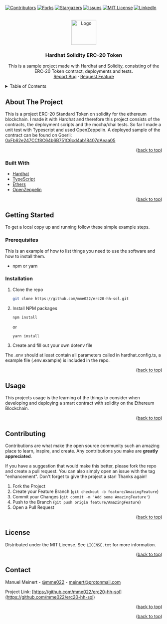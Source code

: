 <div id="top"></div>

<!-- PROJECT SHIELDS -->
<!--
*** I'm using markdown "reference style" links for readability.
*** Reference links are enclosed in brackets [ ] instead of parentheses ( ).
*** See the bottom of this document for the declaration of the reference variables
*** for contributors-url, forks-url, etc. This is an optional, concise syntax you may use.
*** https://www.markdownguide.org/basic-syntax/#reference-style-links
-->

[![Contributors][contributors-shield]][contributors-url]
[![Forks][forks-shield]][forks-url]
[![Stargazers][stars-shield]][stars-url]
[![Issues][issues-shield]][issues-url]
[![MIT License][license-shield]][license-url]
[![LinkedIn][linkedin-shield]][linkedin-url]

<!-- PROJECT LOGO -->
<br />
<div align="center">
  <a href="https://github.com/mme022/erc20-hh-sol">
    <img src="images/logo.png" alt="Logo" width="80" height="80">
  </a>

<h3 align="center">Hardhat Solidity ERC-20 Token</h3>

  <p align="center">
    This is a sample project made with Hardhat and Solidity, consisting of the ERC-20 Token contract, deployments and tests.
    <br />
    <!--<a href="https://github.com/mme022/erc20-hh-sol"><strong>Explore the docs »</strong></a>
    <br />
    <br />
    <a href="https://github.com/mme022/erc20-hh-sol">View Demo</a>-->
    <!--·-->
    <a href="hhttps://github.com/mme022/erc20-hh-sol/issues">Report Bug</a>
    ·
    <a href="https://github.com/mme022/erc20-hh-sol/issues">Request Feature</a>
  </p>
</div>

<!-- TABLE OF CONTENTS -->
<details>
  <summary>Table of Contents</summary>
  <ol>
    <li>
      <a href="#about-the-project">About The Project</a>
      <ul>
        <li><a href="#built-with">Built With</a></li>
      </ul>
    </li>
    <li>
      <a href="#getting-started">Getting Started</a>
      <ul>
        <li><a href="#prerequisites">Prerequisites</a></li>
        <li><a href="#installation">Installation</a></li>
      </ul>
    </li>
    <li><a href="#usage">Usage</a></li>
    <li><a href="#contributing">Contributing</a></li>
    <li><a href="#license">License</a></li>
    <li><a href="#contact">Contact</a></li>
  </ol>
</details>

<!-- ABOUT THE PROJECT -->

## About The Project

<!--[![Product Name Screen Shot][product-screenshot]](https://example.com)-->

This is a project ERC-20 Standard Token on solidity for the ethereum blockchain. I made it with Hardhat and therefore this project consists of the contracts, the deployment scripts and the mocha/chai tests.
So far I made a unit test with Typescript and used OpenZeppelin.
A deployed sample of the contract can be found on Goerli:
[0xFb62e247CCf8C64b6B751C6cd4ab18407dAeaa05](https://goerli.etherscan.io/address/0xfb62e247ccf8c64b6b751c6cd4ab18407daeaa05)

<p align="right">(<a href="#top">back to top</a>)</p>

### Built With

- [Hardhat](https://hardhat.org/)
- [TypeScript](https://typescriptlang.org/)
- [Ethers](https://docs.ethers.io/v5/)
- [OpenZeppelin](https://www.openzeppelin.com/)

<p align="right">(<a href="#top">back to top</a>)</p>

<!-- GETTING STARTED -->

## Getting Started

To get a local copy up and running follow these simple example steps.

### Prerequisites

This is an example of how to list things you need to use the software and how to install them.

- npm or yarn

### Installation

1. Clone the repo
   ```sh
   git clone https://github.com/mme022/erc20-hh-sol.git
   ```
2. Install NPM packages

   ```sh
   npm install
   ```

   or

   ```sh
   yarn install
   ```

3. Create and fill out your own dotenv file

The .env should at least contain all parameters called in hardhat.config.ts, a example file (.env.example) is included in the repo.

<p align="right">(<a href="#top">back to top</a>)</p>

<!-- USAGE EXAMPLES -->

## Usage

This projects usage is the learning of the things to consider when developing and deploying a smart contract with solidity on the Ethereum Blockchain.

<p align="right">(<a href="#top">back to top</a>)</p>

<!-- CONTRIBUTING -->

## Contributing

Contributions are what make the open source community such an amazing place to learn, inspire, and create. Any contributions you make are **greatly appreciated**.

If you have a suggestion that would make this better, please fork the repo and create a pull request. You can also simply open an issue with the tag "enhancement".
Don't forget to give the project a star! Thanks again!

1. Fork the Project
2. Create your Feature Branch (`git checkout -b feature/AmazingFeature`)
3. Commit your Changes (`git commit -m 'Add some AmazingFeature'`)
4. Push to the Branch (`git push origin feature/AmazingFeature`)
5. Open a Pull Request

<p align="right">(<a href="#top">back to top</a>)</p>

<!-- LICENSE -->

## License

Distributed under the MIT License. See `LICENSE.txt` for more information.

<p align="right">(<a href="#top">back to top</a>)</p>

<!-- CONTACT -->

## Contact

Manuel Meinert - [@mme022](https://twitter.com/mme022) - meinert@protonmail.com

Project Link: [https://github.com/mme022/erc20-hh-sol](https://github.com/mme022/erc20-hh-sol)

<p align="right">(<a href="#top">back to top</a>)</p>

<p align="right">(<a href="#top">back to top</a>)</p>

<!-- MARKDOWN LINKS & IMAGES -->
<!-- https://www.markdownguide.org/basic-syntax/#reference-style-links -->

[contributors-shield]: https://img.shields.io/github/contributors/mme022/erc20-hh-sol.svg?style=for-the-badge
[contributors-url]: https://github.com/mme022/erc20-hh-sol/graphs/contributors
[forks-shield]: https://img.shields.io/github/forks/mme022/erc20-hh-sol.svg?style=for-the-badge
[forks-url]: https://github.com/mme022/erc20-hh-sol/network/members
[stars-shield]: https://img.shields.io/github/stars/mme022/erc20-hh-sol.svg?style=for-the-badge
[stars-url]: https://github.com/mme022/erc20-hh-sol/stargazers
[issues-shield]: https://img.shields.io/github/issues/mme022/erc20-hh-sol.svg?style=for-the-badge
[issues-url]: https://github.com/mme022/erc20-hh-sol/issues
[license-shield]: https://img.shields.io/github/license/mme022/erc20-hh-sol.svg?style=for-the-badge
[license-url]: https://github.com/mme022/erc20-hh-sol/blob/master/LICENSE.txt
[linkedin-shield]: https://img.shields.io/badge/-LinkedIn-black.svg?style=for-the-badge&logo=linkedin&colorB=555
[linkedin-url]: https://linkedin.com/in/manuel-meinert
[product-screenshot]: images/screenshot.png
